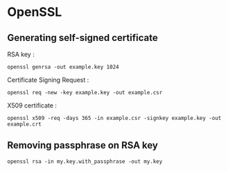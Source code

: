 # OpenSSL #

## Generating self-signed certificate ##

RSA key :

~~~~~
openssl genrsa -out example.key 1024
~~~~~

Certificate Signing Request :

~~~~~
openssl req -new -key example.key -out example.csr
~~~~~

X509 certificate :

~~~~~
openssl x509 -req -days 365 -in example.csr -signkey example.key -out example.crt
~~~~~

## Removing passphrase on RSA key ##

~~~~~
openssl rsa -in my.key.with_passphrase -out my.key
~~~~~

